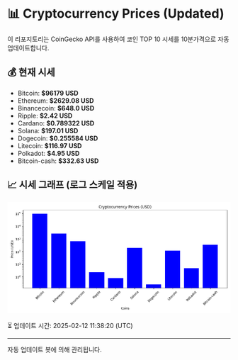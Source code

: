 
# 📊 Cryptocurrency Prices (Updated)

이 리포지토리는 CoinGecko API를 사용하여 코인 TOP 10 시세를 10분가격으로 자동 업데이트합니다.

## 💰 현재 시세
- Bitcoin: **$96179 USD**
- Ethereum: **$2629.08 USD**
- Binancecoin: **$648.0 USD**
- Ripple: **$2.42 USD**
- Cardano: **$0.789322 USD**
- Solana: **$197.01 USD**
- Dogecoin: **$0.255584 USD**
- Litecoin: **$116.97 USD**
- Polkadot: **$4.95 USD**
- Bitcoin-cash: **$332.63 USD**

## 📈 시세 그래프 (로그 스케일 적용)
![Crypto Prices](crypto_prices.png)

⏳ 업데이트 시간: 2025-02-12 11:38:20 (UTC)

---
자동 업데이트 봇에 의해 관리됩니다.
